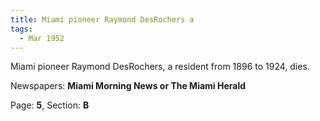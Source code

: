 ```yaml
---  
title: Miami pioneer Raymond DesRochers a  
tags:  
  - Mar 1952  
---  
```

  
Miami pioneer Raymond DesRochers, a resident from 1896 to 1924, dies.  
  
Newspapers: **Miami Morning News or The Miami Herald**  
  
Page: **5**, Section: **B** 
